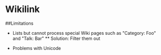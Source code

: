 # Wikilink

##Limitations
* Lists but cannot process special Wiki pages such as "Category:
Foo" and "Talk: Bar"
** Solution: Filter them out

* Problems with Unicode 
